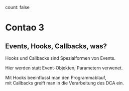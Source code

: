 count: false

# Contao 3

## Events, Hooks, Callbacks, was?

Hooks und Callbacks sind Spezialformen von Events.

Hier werden statt Event-Objekten, Parametern verwenet.

Mit Hooks beeinflusst man den Programmablauf,   
mit Callbacks greift man in die Verarbeitung des DCA ein.